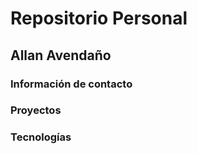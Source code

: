 # Repositorio Personal

## Allan Avendaño

### Información de contacto

### Proyectos

### Tecnologías

